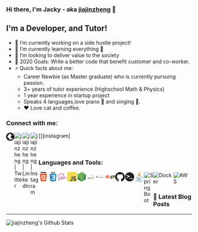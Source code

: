 ### Hi there, I'm Jacky - aka [jiajinzheng][website] 👋

## I'm a Developer, and Tutor!
- 🔭 I’m currently working on a side hustle project!
- 🌱 I’m currently learning everything 🤣
- 👯 I’m looking to deliver value to the society
- 🥅 2020 Goals: Write a better code that benefit customer and co-worker.
- ⚡ Quick facts about me: 
  - Career Newbie (as Master graduate) who is currently pursuing passion.
  - 3+ years of tutor experience (Highschool Math & Physics)
  - 1 year experience in startup project
  - Speaks 4 languages,love piano 🎹 and singing 🎤.
  - ❤️ Love cat and coffee.
  
### Connect with me:

[<img align="left" alt="jiajinzheng.com" width="22px" src="https://raw.githubusercontent.com/iconic/open-iconic/master/svg/globe.svg" />][website]
[<img align="left" alt="jiajinzheng | Twitter" width="22px" src="https://cdn.jsdelivr.net/npm/simple-icons@v3/icons/twitter.svg" />][twitter]
[<img align="left" alt="jiajinzheng | LinkedIn" width="22px" src="https://cdn.jsdelivr.net/npm/simple-icons@v3/icons/linkedin.svg" />][linkedin]
[<img align="left" alt="jiajinzheng | Instagram" width="22px" src="https://cdn.jsdelivr.net/npm/simple-icons@v3/icons/instagram.svg" />][instagram]

<br />

### Languages and Tools:

<img align="left" alt="HTML5" width="26px" src="https://raw.githubusercontent.com/github/explore/80688e429a7d4ef2fca1e82350fe8e3517d3494d/topics/html/html.png" />
<img align="left" alt="CSS3" width="26px" src="https://raw.githubusercontent.com/github/explore/80688e429a7d4ef2fca1e82350fe8e3517d3494d/topics/css/css.png" />
<img align="left" alt="Sass" width="26px" src="https://raw.githubusercontent.com/github/explore/80688e429a7d4ef2fca1e82350fe8e3517d3494d/topics/sass/sass.png" />
<img align="left" alt="JavaScript" width="26px" src="https://raw.githubusercontent.com/github/explore/80688e429a7d4ef2fca1e82350fe8e3517d3494d/topics/javascript/javascript.png" />
<img align="left" alt="Node.js" width="26px" src="https://raw.githubusercontent.com/github/explore/80688e429a7d4ef2fca1e82350fe8e3517d3494d/topics/nodejs/nodejs.png" />
<img align="left" alt="MySQL" width="26px" src="https://raw.githubusercontent.com/github/explore/80688e429a7d4ef2fca1e82350fe8e3517d3494d/topics/mysql/mysql.png" />
<img align="left" alt="MongoDB" width="26px" src="https://raw.githubusercontent.com/github/explore/80688e429a7d4ef2fca1e82350fe8e3517d3494d/topics/mongodb/mongodb.png" />
<img align="left" alt="Git" width="26px" src="https://raw.githubusercontent.com/github/explore/80688e429a7d4ef2fca1e82350fe8e3517d3494d/topics/git/git.png" />

<img align="left" alt="GitHub" width="26px" src="https://raw.githubusercontent.com/github/explore/78df643247d429f6cc873026c0622819ad797942/topics/github/github.png" />
<img align="left" alt="HTML5" width="26px" src="https://raw.githubusercontent.com/github/explore/80688e429a7d4ef2fca1e82350fe8e3517d3494d/topics/terminal/terminal.png" />

<img align="left" alt="Java" width="26px" src="https://raw.githubusercontent.com/github/explore/80688e429a7d4ef2fca1e82350fe8e3517d3494d/topics/java/java.png" />

<img align="left" alt="SpringBoot" width="25px" src="https://dzone.com/storage/temp/12434118-spring-boot-logo.png" />

<img align="left" alt="Docker" width="55px" src="https://d1.awsstatic.com/acs/characters/Logos/Docker-Logo_Horizontel_279x131.b8a5c41e56b77706656d61080f6a0217a3ba356d.png" />

<img align="left" alt="AWS" width="45px" src="https://miro.medium.com/max/4000/1*b_al7C5p26tbZG4sy-CWqw.png" />


<br />
<br />


### 📕 Latest Blog Posts
<!-- BLOG-POST-LIST:START -->

<!-- BLOG-POST-LIST:END -->

---

<img align="left" alt="jiajinzheng's Github Stats" src="https://github-readme-stats.vercel.app/api?username=jiajinzheng&show_icons=true&hide_border=true" />

[website]: https://jiajinzheng.com
[twitter]: https://twitter.com/Jiajin_Zheng
[linkedin]: https://www.linkedin.com/in/jacky-jiajin-zheng-76a64b164/
